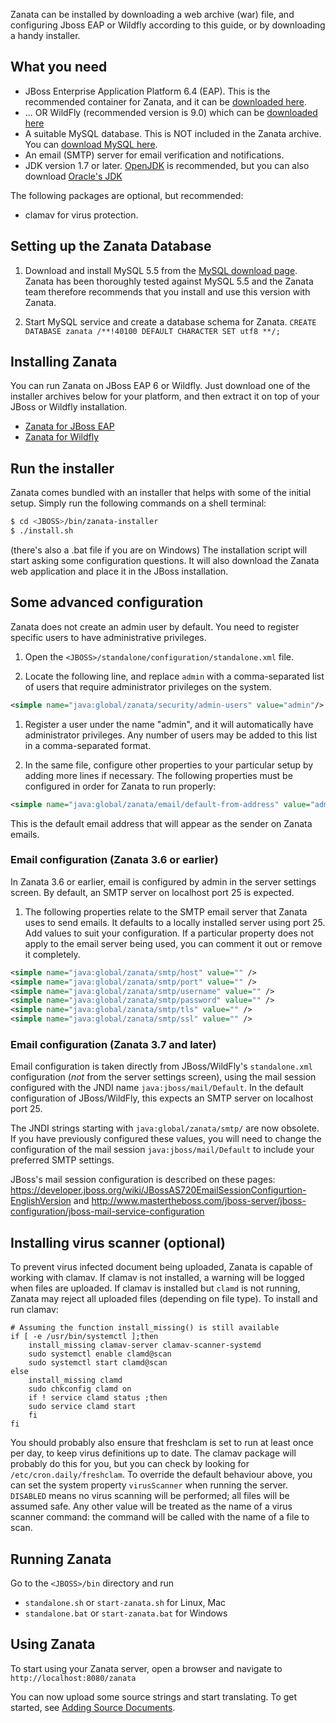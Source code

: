 Zanata can be installed by downloading a web archive (war) file, and configuring Jboss EAP or Wildfly according to this guide, or by downloading a handy installer.

## What you need

- JBoss Enterprise Application Platform 6.4 (EAP). This is the recommended container for Zanata, and it can be [downloaded here](http://www.jboss.org/jbossas/downloads/).
- ... OR WildFly (recommended version is 9.0) which can be [downloaded here](http://wildfly.org/downloads/)
- A suitable MySQL database. This is NOT included in the Zanata archive. You can [download MySQL here](http://dev.mysql.com/downloads/mysql/).
- An email (SMTP) server for email verification and notifications.
- JDK version 1.7 or later. [OpenJDK](http://openjdk.java.net/install/) is recommended, but you can also download [Oracle's JDK](http://www.oracle.com/technetwork/java/javase/downloads/index.html)

The following packages are optional, but recommended:

- clamav for virus protection.

## Setting up the Zanata Database

 1. Download and install MySQL 5.5 from the [MySQL download page](http://dev.mysql.com/downloads/mysql/).
 Zanata has been thoroughly tested against MySQL 5.5 and the Zanata team therefore recommends that you install and use this version with Zanata.

 1. Start MySQL service and create a database schema for Zanata.
 `CREATE DATABASE zanata /**!40100 DEFAULT CHARACTER SET utf8 **/;`

## Installing Zanata

You can run Zanata on JBoss EAP 6 or Wildfly. Just download one of the installer archives below for your platform, and then extract it on top of your JBoss or Wildfly installation.

- [Zanata for JBoss EAP](http://sourceforge.net/projects/zanata/files/installer/zanata-3.6.0-eap-6.zip/download)
- [Zanata for Wildfly](http://sourceforge.net/projects/zanata/files/installer/zanata-3.6.0-wildfly-8.1.zip/download)

## Run the installer

Zanata comes bundled with an installer that helps with some of the initial setup. Simply run the following commands on a shell terminal:

```sh
$ cd <JBOSS>/bin/zanata-installer
$ ./install.sh
```

(there's also a .bat file if you are on Windows) The installation script will start asking some configuration questions. It will also download the Zanata web application and place it in the JBoss installation.

## Some advanced configuration

Zanata does not create an admin user by default. You need to register specific users to have administrative privileges.

 1. Open the `<JBOSS>/standalone/configuration/standalone.xml` file.

 1. Locate the following line, and replace `admin` with a comma-separated list of users that require administrator privileges on the system.

```xml
<simple name="java:global/zanata/security/admin-users" value="admin"/>
```

 1. Register a user under the name "admin", and it will automatically have administrator privileges. Any number of users may be added to this list in a comma-separated format.

 1. In the same file, configure other properties to your particular setup by adding more lines if necessary. The following properties must be configured in order for Zanata to run properly:
```xml
<simple name="java:global/zanata/email/default-from-address" value="admin@example.com"/>
```

 This is the default email address that will appear as the sender on Zanata emails.

### Email configuration (Zanata 3.6 or earlier)

In Zanata 3.6 or earlier, email is configured by admin in the server settings screen.  By default, an SMTP server on localhost port 25 is expected.

 1. The following properties relate to the SMTP email server that Zanata uses to send emails. It defaults to a locally installed server using port 25. Add values to suit your configuration. If a particular property does not apply to the email server being used, you can comment it out or remove it completely.

```xml
<simple name="java:global/zanata/smtp/host" value="" />
<simple name="java:global/zanata/smtp/port" value="" />
<simple name="java:global/zanata/smtp/username" value="" />
<simple name="java:global/zanata/smtp/password" value="" />
<simple name="java:global/zanata/smtp/tls" value="" />
<simple name="java:global/zanata/smtp/ssl" value="" />
```

### Email configuration (Zanata 3.7 and later)

Email configuration is taken directly from JBoss/WildFly's `standalone.xml` configuration (*not* from the server settings screen), using the mail session configured with the JNDI name `java:jboss/mail/Default`.  In the default configuration of JBoss/WildFly, this expects an SMTP server on localhost port 25.

The JNDI strings starting with `java:global/zanata/smtp/` are now obsolete.  If you have previously configured these values, you will need to change the configuration of the mail session `java:jboss/mail/Default` to include your preferred SMTP settings.

JBoss's mail session configuration is described on these pages: https://developer.jboss.org/wiki/JBossAS720EmailSessionConfigurtion-EnglishVersion and http://www.mastertheboss.com/jboss-server/jboss-configuration/jboss-mail-service-configuration


## Installing virus scanner (optional)

To prevent virus infected document being uploaded, Zanata is capable of working with clamav.
If clamav is not installed, a warning will be logged when files are uploaded.
If clamav is installed but `clamd` is not running,
Zanata may reject all uploaded files (depending on file type).  To install and run clamav:
```
# Assuming the function install_missing() is still available
if [ -e /usr/bin/systemctl ];then
    install_missing clamav-server clamav-scanner-systemd
    sudo systemctl enable clamd@scan
    sudo systemctl start clamd@scan
else
    install_missing clamd
    sudo chkconfig clamd on
    if ! service clamd status ;then
	sudo service clamd start
    fi
fi
```

You should probably also ensure that freshclam is set to run at least once per day,
to keep virus definitions up to date.
The clamav package will probably do this for you, but you can check by looking for `/etc/cron.daily/freshclam`.
To override the default behaviour above, you can set the system property `virusScanner` when running the server.
`DISABLED` means no virus scanning will be performed; all files will be assumed safe.
Any other value will be treated as the name of a virus scanner command: the command will be called with the name of a file to scan.

## Running Zanata

Go to the `<JBOSS>/bin` directory and run

* `standalone.sh` or `start-zanata.sh` for Linux, Mac
* `standalone.bat` or `start-zanata.bat` for Windows

## Using Zanata

To start using your Zanata server, open a browser and navigate to `http://localhost:8080/zanata`

You can now upload some source strings and start translating. To get started, see [Adding Source Documents](/user-guide/documents/upload-documents).
